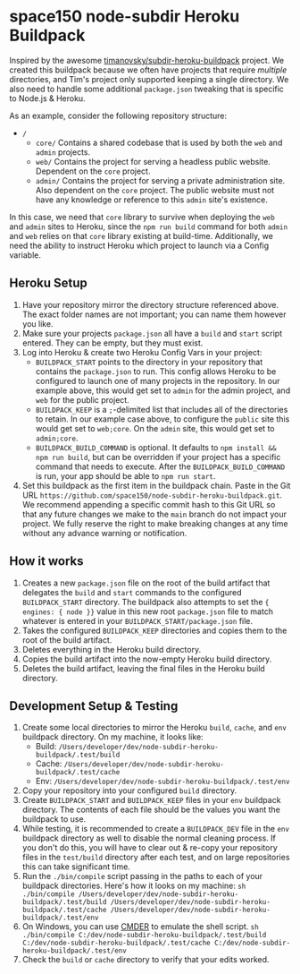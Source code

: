 # space150 node-subdir Heroku Buildpack
Inspired by the awesome [timanovsky/subdir-heroku-buildpack](https://github.com/timanovsky/subdir-heroku-buildpack) project. We created this buildpack because we often have projects that require *multiple* directories, and Tim's project only supported keeping a single directory. We also need to handle some additional `package.json` tweaking that is specific to Node.js & Heroku.

As an example, consider the following repository structure:
- `/`
  - `core/` Contains a shared codebase that is used by both the `web` and `admin` projects.
  - `web/` Contains the project for serving a headless public website. Dependent on the `core` project.
  - `admin/` Contains the project for serving a private administration site. Also dependent on the `core` project. The public website must not have any knowledge or reference to this `admin` site's existence.
  
In this case, we need that `core` library to survive when deploying the `web` and `admin` sites to Heroku, since the `npm run build` command for both `admin` and `web` relies on that `core` library existing at build-time. Additionally, we need the ability to instruct Heroku which project to launch via a Config variable.

## Heroku Setup
1. Have your repository mirror the directory structure referenced above. The exact folder names are not important; you can name them however you like.
1. Make sure your projects `package.json` all have a `build` and `start` script entered. They can be empty, but they must exist.
1. Log into Heroku & create two Heroku Config Vars in your project:
    - `BUILDPACK_START` points to the directory in your repository that contains the `package.json` to run. This config allows Heroku to be configured to launch one of many projects in the repository. In our example above, this would get set to `admin` for the admin project, and `web` for the public project.
    - `BUILDPACK_KEEP` is a `;`-delimited list that includes all of the directories to retain. In our example case above, to configure the `public` site this would get set to `web;core`. On the `admin` site, this would get set to `admin;core`.
    - `BUILDPACK_BUILD_COMMAND` is optional. It defaults to `npm install && npm run build`, but can be overridden if your project has a specific command that needs to execute. After the `BUILDPACK_BUILD_COMMAND` is run, your app should be able to `npm run start`.
1. Set this buildpack as the first item in the buildpack chain. Paste in the Git URL `https://github.com/space150/node-subdir-heroku-buildpack.git`. We recommend appending a specific commit hash to this Git URL so that any future changes we make to the `main` branch do not impact your project. We fully reserve the right to make breaking changes at any time without any advance warning or notification.

## How it works
1. Creates a new `package.json` file on the root of the build artifact that delegates the `build` and `start` commands to the configured `BUILDPACK_START` directory. The buildpack also attempts to set the `{ engines: { node }}` value in this new root `package.json` file to match whatever is entered in your `BUILDPACK_START/package.json` file.
1. Takes the configured `BUILDPACK_KEEP` directories and copies them to the root of the build artifact.
1. Deletes everything in the Heroku build directory.
1. Copies the build artifact into the now-empty Heroku build directory.
1. Deletes the build artifact, leaving the final files in the Heroku build directory.

## Development Setup & Testing
1. Create some local directories to mirror the Heroku `build`, `cache`, and `env` buildpack directory. On my machine, it looks like:
    - Build: `/Users/developer/dev/node-subdir-heroku-buildpack/.test/build`
    - Cache: `/Users/developer/dev/node-subdir-heroku-buildpack/.test/cache`
    - Env: `/Users/developer/dev/node-subdir-heroku-buildpack/.test/env`
1. Copy your repository into your configured `build` directory.
1. Create `BUILDPACK_START` and `BUILDPACK_KEEP` files in your `env` buildpack directory. The contents of each file should be the values you want the buildpack to use.
1. While testing, it is recommended to create a `BUILDPACK_DEV` file in the `env` buildpack directory as well to disable the normal cleaning process. If you don't do this, you will have to clear out & re-copy your repository files in the `test/build` directory after each test, and on large repositories this can take significant time.
1. Run the `./bin/compile` script passing in the paths to each of your buildpack directories. Here's how it looks on my machine: `sh ./bin/compile /Users/developer/dev/node-subdir-heroku-buildpack/.test/build /Users/developer/dev/node-subdir-heroku-buildpack/.test/cache /Users/developer/dev/node-subdir-heroku-buildpack/.test/env`
  1. On Windows, you can use [CMDER]() to emulate the shell script. `sh ./bin/compile C:/dev/node-subdir-heroku-buildpack/.test/build C:/dev/node-subdir-heroku-buildpack/.test/cache C:/dev/node-subdir-heroku-buildpack/.test/env`
1. Check the `build` or `cache` directory to verify that your edits worked.